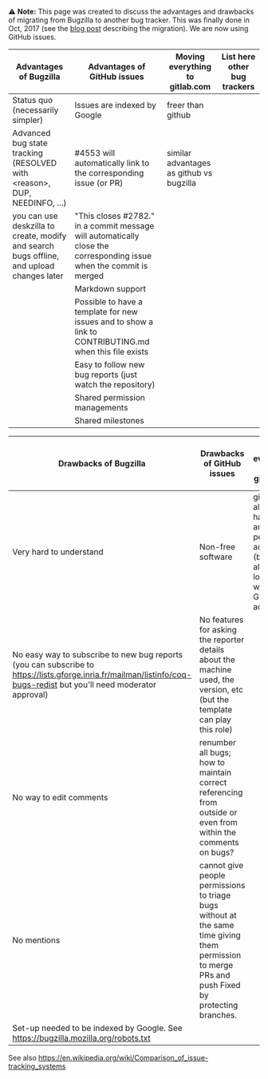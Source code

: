 :warning: **Note:** This page was created to discuss the advantages and drawbacks of migrating from Bugzilla to another bug tracker. This was finally done in Oct, 2017 (see the [blog post](https://www.theozimmermann.net/2017/10/bugzilla-to-github/) describing the migration). We are now using GitHub issues.

|**Advantages of Bugzilla** | **Advantages of** GitHub **issues** |**Moving everything to gitlab.com** | **List here other bug trackers**|
|---|---|---|---|
|Status quo (necessarily simpler) |Issues are indexed by Google |freer than github | |
|Advanced bug state tracking (RESOLVED with &lt;reason&gt;, DUP, NEEDINFO, ...) |\#4553 will automatically link to the corresponding issue (or PR) |similar advantages as github vs bugzilla ||
|you can use deskzilla to create, modify and search bugs offline, and upload changes later |"This closes \#2782." in a commit message will automatically close the corresponding issue when the commit is merged |||
||Markdown support |||
||Possible to have a template for new issues and to show a link to CONTRIBUTING.md when this file exists | ||
||Easy to follow new bug reports (just watch the repository) |||
||Shared permission managements |||
||Shared milestones |||

**Drawbacks of Bugzilla** | **Drawbacks of** GitHub **issues** |**Moving everything to gitlab.com** | **List here other bug trackers**
-|-|-|-
Very hard to understand |Non-free software |github already has PRs and people's accounts (but GitLab allows logging in with GitHub account) |
No easy way to subscribe to new bug reports (you can subscribe to <https://lists.gforge.inria.fr/mailman/listinfo/coq-bugs-redist> but you'll need moderator approval) |No features for asking the reporter details about the machine used, the version, etc (but the template can play this role) | |
No way to edit comments |renumber all bugs; how to maintain correct referencing from outside or even from within the comments on bugs?| |
No mentions |cannot give people permissions to triage bugs without at the same time giving them permission to merge PRs and push Fixed by protecting branches. | |
Set-up needed to be indexed by Google. See <https://bugzilla.mozilla.org/robots.txt> | | |

See also <https://en.wikipedia.org/wiki/Comparison_of_issue-tracking_systems>
